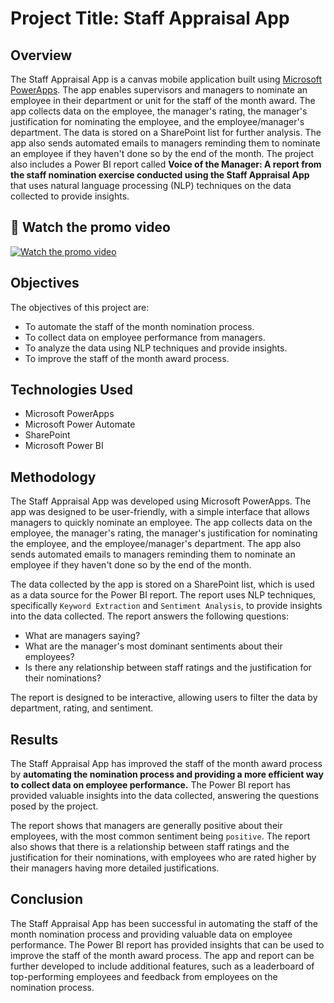 # Project Title: Staff Appraisal App

## Overview

The Staff Appraisal App is a canvas mobile application built using [Microsoft PowerApps](https://powerapps.microsoft.com/en-gb/). The app enables supervisors and managers to nominate an employee in their department or unit for the staff of the month award. The app collects data on the employee, the manager's rating, the manager's justification for nominating the employee, and the employee/manager's department. The data is stored on a SharePoint list for further analysis. The app also sends automated emails to managers reminding them to nominate an employee if they haven't done so by the end of the month. The project also includes a Power BI report called **Voice of the Manager: A report from the staff nomination exercise conducted using the Staff Appraisal App** that uses natural language processing (NLP) techniques on the data collected to provide insights.

## 🔗 Watch the promo video
[![Watch the promo video](https://img.youtube.com/vi/F3PlU9srp_Y/default.jpg)](https://youtu.be/F3PlU9srp_Y)

## Objectives

The objectives of this project are:

- To automate the staff of the month nomination process.
- To collect data on employee performance from managers.
- To analyze the data using NLP techniques and provide insights.
- To improve the staff of the month award process.

## Technologies Used

- Microsoft PowerApps
- Microsoft Power Automate
- SharePoint
- Microsoft Power BI

## Methodology

The Staff Appraisal App was developed using Microsoft PowerApps. The app was designed to be user-friendly, with a simple interface that allows managers to quickly nominate an employee. The app collects data on the employee, the manager's rating, the manager's justification for nominating the employee, and the employee/manager's department. The app also sends automated emails to managers reminding them to nominate an employee if they haven't done so by the end of the month.

The data collected by the app is stored on a SharePoint list, which is used as a data source for the Power BI report. The report uses NLP techniques, specifically `Keyword Extraction` and `Sentiment Analysis`, to provide insights into the data collected. The report answers the following questions:

- What are managers saying?
- What are the manager's most dominant sentiments about their employees?
- Is there any relationship between staff ratings and the justification for their nominations?

The report is designed to be interactive, allowing users to filter the data by department, rating, and sentiment.

## Results

The Staff Appraisal App has improved the staff of the month award process by **automating the nomination process and providing a more efficient way to collect data on employee performance.** The Power BI report has provided valuable insights into the data collected, answering the questions posed by the project.

The report shows that managers are generally positive about their employees, with the most common sentiment being `positive`. The report also shows that there is a relationship between staff ratings and the justification for their nominations, with employees who are rated higher by their managers having more detailed justifications.

## Conclusion

The Staff Appraisal App has been successful in automating the staff of the month nomination process and providing valuable data on employee performance. The Power BI report has provided insights that can be used to improve the staff of the month award process. The app and report can be further developed to include additional features, such as a leaderboard of top-performing employees and feedback from employees on the nomination process.

